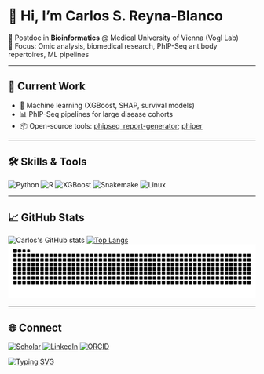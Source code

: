 
# 👋 Hi, I’m Carlos S. Reyna-Blanco

🔬 Postdoc in **Bioinformatics** @ Medical University of Vienna (Vogl Lab)  
🧪 Focus: Omic analysis, biomedical research, PhIP-Seq antibody repertoires, ML pipelines  

---

## 🚀 Current Work
- 🧠 Machine learning (XGBoost, SHAP, survival models)  
- 📊 PhIP-Seq pipelines for large disease cohorts  
- 📦 Open-source tools: [phipseq_report-generator](https://github.com/csReynaB/phipseq_report-generator); [phiper](https://github.com/csReynaB/phiper)

---

## 🛠️ Skills & Tools
![Python](https://img.shields.io/badge/Python-3.10-blue?logo=python)
![R](https://img.shields.io/badge/R-ggplot2%2Ftidyverse-276DC3?logo=r)
![XGBoost](https://img.shields.io/badge/XGBoost-ML-orange)
![Snakemake](https://img.shields.io/badge/Snakemake-Workflows-green)
![Linux](https://img.shields.io/badge/Linux-Cluster-333?logo=linux)

---

## 📈 GitHub Stats
![Carlos's GitHub stats](https://github-readme-stats.vercel.app/api?username=anuraghazra&show_icons=true&theme=radical)
[![Top Langs](https://github-readme-stats.vercel.app/api/top-langs/?username=anuraghazra&layout=donut-vertical)](https://github.com/anuraghazra/github-readme-stats)
![Snake animation](https://raw.githubusercontent.com/csReynaB/csReynaB/output/snake.svg)



---

## 🌐 Connect
[![Scholar](https://img.shields.io/badge/Google_Scholar-Profile-4285F4?logo=google-scholar&logoColor=white)](https://scholar.google.com/citations?hl=en&view_op=list_works&gmla=AH8HC4zAoHJX3nHBWmwZHu5zLEnqntTJ8Y4e08jI6LiU4QGTIMX-re-vfPHh0djw13w9ciSnjHSWLFf9BCyQRGaYE6otIBAhxprPymnrWPKo&user=fGA7sS0AAAAJ)
[![LinkedIn](https://img.shields.io/badge/LinkedIn-Profile-0A66C2?logo=linkedin)](https://www.linkedin.com/in/csreynab/)
[![ORCID](https://img.shields.io/badge/ORCID-0000--000X--XXXX--XXXX-A6CE39?logo=orcid)](https://orcid.org/0000-0002-7104-1446)



[![Typing SVG](https://readme-typing-svg.demolab.com?font=Fira+Code&pause=1000&color=0CF71C&width=435&lines=PhIP-Seq+Bioinformatics;Machine+Learning+%7C+Survival+Models;Open+Science+Enthusiast)](https://git.io/typing-svg)
